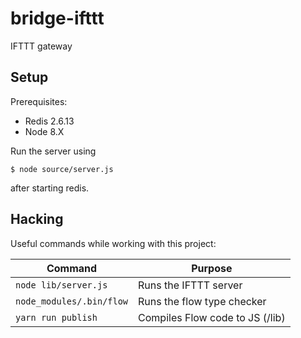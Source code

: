 # bridge-ifttt

IFTTT gateway

## Setup

Prerequisites: 

* Redis 2.6.13
* Node 8.X

Run the server using 

    $ node source/server.js
after starting redis. 

## Hacking

Useful commands while working with this project: 

| Command                  | Purpose                         |
| ------------------------ | ------------------------------- |
| `node lib/server.js`     | Runs the IFTTT server           |
| `node_modules/.bin/flow` | Runs the flow type checker      |
| `yarn run publish`       | Compiles Flow code to JS (/lib) |




